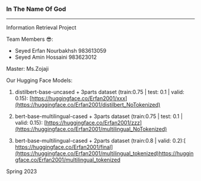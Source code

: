 ### In The Name Of God
***
Information Retrieval Project 

Team Members 😎:
* Seyed Erfan Nourbakhsh 983613059
* Seyed Amin Hossaini 983623012

Master: Ms.Zojaji

Our Hugging Face Models:

  1) distilbert-base-uncased + 3parts dataset (train:0.75 | test: 0.1 | valid: 0.15): [https://huggingface.co/Erfan2001/xxx](https://huggingface.co/Erfan2001/distilbert_NoTokenized)

  2) bert-base-multilingual-cased + 3parts dataset (train:0.75 | test: 0.1 | valid: 0.15): [https://huggingface.co/Erfan2001/zzz](https://huggingface.co/Erfan2001/multilingual_NoTokenized)

  3) bert-base-multilingual-cased + 2parts dataset (train:0.8 | valid: 0.2):[ https://huggingface.co/Erfan2001/final](https://huggingface.co/Erfan2001/multilingual_tokenized)https://huggingface.co/Erfan2001/multilingual_tokenized


Spring 2023
